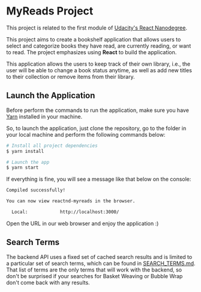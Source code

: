 # MyReads Project

This project is related to the first module of [Udacity's React Nanodegree](https://br.udacity.com/course/react-nanodegree--nd019).

This project aims to create a bookshelf application that allows users to select and categorize books they have read, are currently reading, or want to read. The project emphasizes using **React** to build the application.

This application allows the users to keep track of their own library, i.e., the user will be able to change a book status anytime, as well as add new titles to their collection or remove items from their library.

## Launch the Application

Before perform the commands to run the application, make sure you have [Yarn](https://yarnpkg.com/) installed in your machine. 

So, to launch the application, just clone the repository, go to the folder in your local machine and perform the following commands below:

```bash
# Install all project dependencies
$ yarn install

# Launch the app
$ yarn start
```
If everything is fine, you will see a message like that below on the console:

```bash
Compiled successfully!

You can now view reactnd-myreads in the browser.

  Local:            http://localhost:3000/
```

Open the URL in our web browser and enjoy the application :)

## Search Terms

The backend API uses a fixed set of cached search results and is limited to a particular set of search terms, which can be found in [SEARCH_TERMS.md](SEARCH_TERMS.md). That list of terms are the only terms that will work with the backend, so don't be surprised if your searches for Basket Weaving or Bubble Wrap don't come back with any results.
